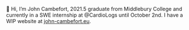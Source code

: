 👋 Hi, I’m John Cambefort, 2021.5 graduate from Middlebury College and currently in a SWE internship at @CardioLogs until October 2nd.
I have a WIP website at [john-cambefort.eu](https://john-cambefort.eu).
